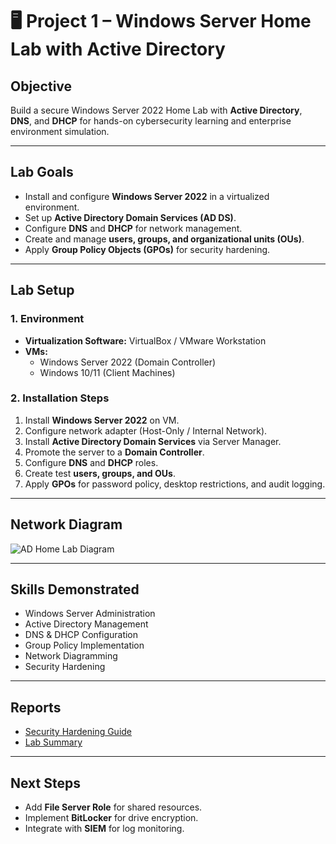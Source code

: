 # 🖥️ Project 1 – Windows Server Home Lab with Active Directory

## Objective
Build a secure Windows Server 2022 Home Lab with **Active Directory**, **DNS**, and **DHCP** for hands-on cybersecurity learning and enterprise environment simulation.

---

## Lab Goals
- Install and configure **Windows Server 2022** in a virtualized environment.
- Set up **Active Directory Domain Services (AD DS)**.
- Configure **DNS** and **DHCP** for network management.
- Create and manage **users, groups, and organizational units (OUs)**.
- Apply **Group Policy Objects (GPOs)** for security hardening.

---

## Lab Setup

### 1. Environment
- **Virtualization Software:** VirtualBox / VMware Workstation
- **VMs:**  
  - Windows Server 2022 (Domain Controller)  
  - Windows 10/11 (Client Machines)

### 2. Installation Steps
1. Install **Windows Server 2022** on VM.
2. Configure network adapter (Host-Only / Internal Network).
3. Install **Active Directory Domain Services** via Server Manager.
4. Promote the server to a **Domain Controller**.
5. Configure **DNS** and **DHCP** roles.
6. Create test **users, groups, and OUs**.
7. Apply **GPOs** for password policy, desktop restrictions, and audit logging.

---

## Network Diagram
![AD Home Lab Diagram](network-diagram/ad-home-lab-diagram.png)

---

## Skills Demonstrated
- Windows Server Administration
- Active Directory Management
- DNS & DHCP Configuration
- Group Policy Implementation
- Network Diagramming
- Security Hardening

---

## Reports
- [Security Hardening Guide](reports/security-hardening-guide.md)
- [Lab Summary](reports/lab-summary.md)

---

## Next Steps
- Add **File Server Role** for shared resources.
- Implement **BitLocker** for drive encryption.
- Integrate with **SIEM** for log monitoring.
